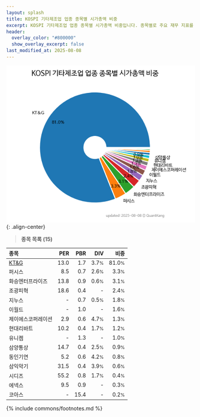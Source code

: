 ```yaml
---
layout: splash
title: KOSPI 기타제조업 업종 종목별 시가총액 비중
excerpt: KOSPI 기타제조업 업종 종목별 시가총액 비중입니다. 종목별로 주요 재무 지표를 함께 표시합니다.
header:
  overlay_color: "#800000"
  show_overlay_excerpt: false
last_modified_at: 2025-08-08
---
```



![KOSPI 기타제조업 업종 종목별 시가총액 비중](/stats/sector/images/kospi_업종_기타제조업_종목.png){: .align-center}


> **종목 목록 (15)**<a id="list"></a>

| **종목** | **PER** | **PBR** | **DIV** | **비중** |
| :------- | ------: | ------: | ------: | -------: |
| [KT&G](/033780/) | 13.0 | 1.7 | 3.7<small>%</small> | 81.0<small>%</small> |
| 퍼시스 | 8.5 | 0.7 | 2.6<small>%</small> | 3.3<small>%</small> |
| 화승엔터프라이즈 | 13.8 | 0.9 | 0.6<small>%</small> | 3.1<small>%</small> |
| 조광피혁 | 18.6 | 0.4 | - | 2.4<small>%</small> |
| 지누스 | - | 0.7 | 0.5<small>%</small> | 1.8<small>%</small> |
| 이월드 | - | 1.0 | - | 1.6<small>%</small> |
| 제이에스코퍼레이션 | 2.9 | 0.6 | 4.7<small>%</small> | 1.3<small>%</small> |
| 현대리바트 | 10.2 | 0.4 | 1.7<small>%</small> | 1.2<small>%</small> |
| 유니켐 | - | 1.3 | - | 1.0<small>%</small> |
| 삼양통상 | 14.7 | 0.4 | 2.5<small>%</small> | 0.9<small>%</small> |
| 동인기연 | 5.2 | 0.6 | 4.2<small>%</small> | 0.8<small>%</small> |
| 삼익악기 | 31.5 | 0.4 | 3.9<small>%</small> | 0.6<small>%</small> |
| 시디즈 | 55.2 | 0.8 | 1.7<small>%</small> | 0.4<small>%</small> |
| 에넥스 | 9.5 | 0.9 | - | 0.3<small>%</small> |
| 코아스 | - | 15.4 | - | 0.2<small>%</small> |

{% include commons/footnotes.md %}